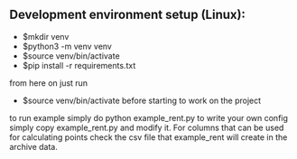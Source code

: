 ## Development environment setup (Linux):

- $mkdir venv
- $python3 -m venv venv
- $source venv/bin/activate
- $pip install -r requirements.txt


from here on just run
- $source venv/bin/activate
before starting to work on the project

to run example simply do python example_rent.py
to write your own config simply copy example_rent.py and modify it.
For columns that can be used for calculating points check the csv file that example_rent will create in the archive data.
